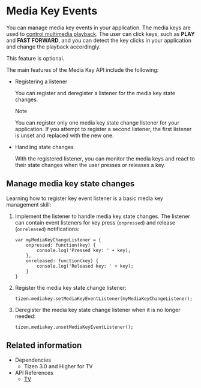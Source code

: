 # Media Key Events

You can manage media key events in your application. The media keys are used to [control multimedia playback](#managing-media-key-state-changes). The user can click keys, such as **PLAY** and **FAST FORWARD**, and you can detect the key clicks in your application and change the playback accordingly.

This feature is optional.

The main features of the Media Key API include the following:

- Registering a listener

  You can register and deregister a listener for the media key state changes.

  > [!NOTE]
  > You can register only one media key state change listener for your application. If you attempt to register a second listener, the first listener is unset and replaced with the new one.

- Handling state changes

  With the registered listener, you can monitor the media keys and react to their state changes when the user presses or releases a key.

## Manage media key state changes

Learning how to register key event listener is a basic media key management skill:

1. Implement the listener to handle media key state changes. The listener can contain event listeners for key press (`onpressed`) and release (`onreleased`) notifications:

   ```
   var myMediaKeyChangeListener = {
       onpressed: function(key) {
           console.log('Pressed key: ' + key);
       },
       onreleased: function(key) {
           console.log('Released key: ' + key);
       }
   }
   ```

2. Register the media key state change listener:

   ```
   tizen.mediakey.setMediaKeyEventListener(myMediaKeyChangeListener);
   ```

3. Deregister the media key state change listener when it is no longer needed:

   ```
   tizen.mediakey.unsetMediaKeyEventListener();
   ```

## Related information
* Dependencies
  - Tizen 3.0 and Higher for TV
* API References
  - [TV](../../api/latest/device_api/tv/tizen/mediakey.html)
